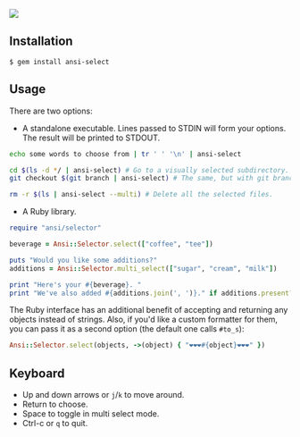 ![](https://dl.dropboxusercontent.com/spa/dlqheu39w0arg9q/gvpg7_fw.png)

## Installation

    $ gem install ansi-select


## Usage

There are two options:

* A standalone executable. Lines passed to STDIN will form your options. The result will be printed to STDOUT.

```bash
echo some words to choose from | tr ' ' '\n' | ansi-select

cd $(ls -d */ | ansi-select) # Go to a visually selected subdirectory.
git checkout $(git branch | ansi-select) # The same, but with git branches.

rm -r $(ls | ansi-select --multi) # Delete all the selected files.
```

* A Ruby library.

```ruby
require "ansi/selector"

beverage = Ansi::Selector.select(["coffee", "tee"])

puts "Would you like some additions?"
additions = Ansi::Selector.multi_select(["sugar", "cream", "milk"])

print "Here's your #{beverage}. "
print "We've also added #{additions.join(', ')}." if additions.present?
```

The Ruby interface has an additional benefit of accepting and returning any objects instead of strings.
Also, if you'd like a custom formatter for them, you can pass it as a second option (the default one calls `#to_s`):

```ruby
Ansi::Selector.select(objects, ->(object) { "❤❤❤#{object}❤❤❤" })
```


## Keyboard

* Up and down arrows or `j`/`k` to move around.
* Return to choose.
* Space to toggle in multi select mode.
* Ctrl-c or `q` to quit.
